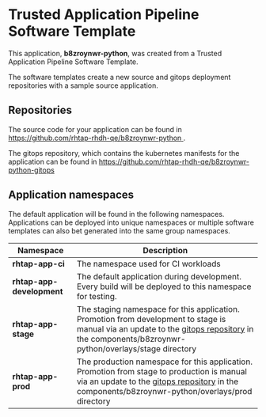 # Trusted Application Pipeline Software Template

This application, **b8zroynwr-python**, was created from a Trusted Application Pipeline Software Template.

The software templates create a new source and gitops deployment repositories with a sample source application. 

## Repositories

The source code for your application can be found in [https://github.com/rhtap-rhdh-qe/b8zroynwr-python ](https://github.com/rhtap-rhdh-qe/b8zroynwr-python ).
 
The gitops repository, which contains the kubernetes manifests for the application can be found in 
[https://github.com/rhtap-rhdh-qe/b8zroynwr-python-gitops ](https://github.com/rhtap-rhdh-qe/b8zroynwr-python-gitops ) 

## Application namespaces 

The default application will be found in the following namespaces. Applications can be deployed into unique namespaces or multiple software templates can also bet generated into the same group namespaces.  

|  Namespace   |  Description   |  
| -------- | -------- |
| **rhtap-app-ci** | The namespace used for CI workloads |
| **rhtap-app-development** | The default application during development. Every build will be deployed to this namespace for testing. |
| **rhtap-app-stage** | The staging namespace for this application. Promotion from development to stage is manual via an update to the [gitops repository](https://github.com/rhtap-rhdh-qe/b8zroynwr-python-gitops ) in the components/b8zroynwr-python/overlays/stage directory |
| **rhtap-app-prod** | The production namespace for this application. Promotion from stage to production is manual via an update to the [gitops repository](https://github.com/rhtap-rhdh-qe/b8zroynwr-python-gitops ) in the components/b8zroynwr-python/overlays/prod directory |